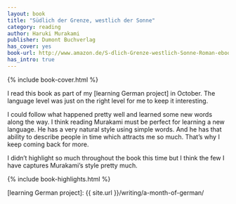```yaml
---
layout: book
title: "Südlich der Grenze, westlich der Sonne"
category: reading
author: Haruki Murakami
publisher: Dumont Buchverlag
has_cover: yes
book-url: http://www.amazon.de/S-dlich-Grenze-westlich-Sonne-Roman-ebook/dp/B00CRH0QJE/ref=tmm_kin_swatch_0?_encoding=UTF8&qid=&sr=
has_intro: true
---
```

{% include book-cover.html %}

I read this book as part of my [learning German project] in October. The language level was just on the right level for me to keep it interesting.

I could follow what happened pretty well and learned some new words along the way. I think reading Murakami must be perfect for learning a new language. He has a very natural style using simple words. And he has that ability to describe people in time which attracts me so much. That’s why I keep coming back for more.

I didn’t highlight so much throughout the book this time but I think the few I have captures Murakami’s style pretty much.

{% include book-highlights.html %}

[learning German project]: {{ site.url }}/writing/a-month-of-german/
